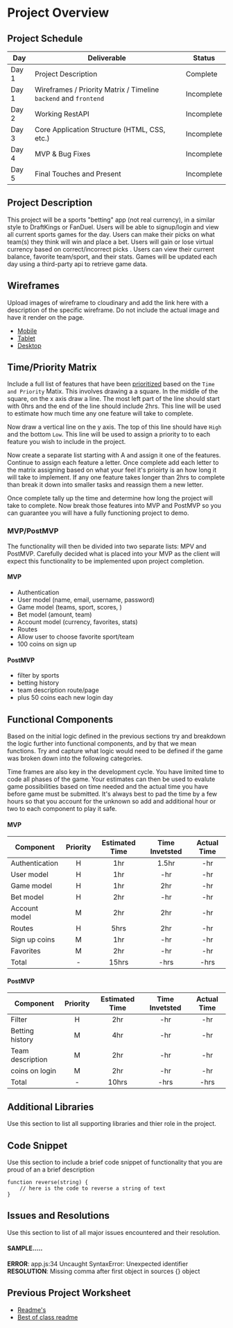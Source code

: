 # Project Overview

## Project Schedule

|  Day | Deliverable | Status
|---|---| ---|
|Day 1| Project Description | Complete
|Day 1| Wireframes / Priority Matrix / Timeline `backend` and `frontend`| Incomplete
|Day 2| Working RestAPI | Incomplete
|Day 3| Core Application Structure (HTML, CSS, etc.) | Incomplete
|Day 4| MVP & Bug Fixes | Incomplete
|Day 5| Final Touches and Present | Incomplete

## Project Description

This project will be a sports "betting" app (not real currency), in a similar style to DraftKings or FanDuel. Users
 will be able to signup/login and view all current sports games for the day. Users can make their picks on what team(s)
 they think will win and place a bet. Users will gain or lose virtual currency based on correct/incorrect picks
 . Users can view their current balance, favorite team/sport, and their stats. Games will be updated each day using a
  third-party api to retrieve game data.

## Wireframes

Upload images of wireframe to cloudinary and add the link here with a description of the specific wireframe. Do not include the actual image and have it render on the page.  

- [Mobile](https://git.generalassemb.ly/SEIR-629/project-1-portfolio/blob/master/readme-assets/mobile.png)
- [Tablet](https://git.generalassemb.ly/SEIR-629/project-1-portfolio/blob/master/readme-assets/nav-highlight.gif)
- [Desktop](https://git.generalassemb.ly/SEIR-629/project-1-portfolio/blob/master/readme-assets/desktop.png)

## Time/Priority Matrix 

Include a full list of features that have been [prioritized](https://res.cloudinary.com/doaftkgbv/image/upload/v1583773146/ValueVSComplexity_u2inhx.png) based on the `Time and Priority` Matix.  This involves drawing a a square.  In the middle of the square, on the x axis draw a line.  The most left part of the line should start with 0hrs and the end of the line should include 2hrs.  This line will be used to estimate how much time any one feature will take to complete. 

Now draw a vertical line on the y axis.  The top of this line should have `High` and the bottom `Low`.  This line will be used to assign a priority to to each feature you wish to include in the project.  

Now create a separate list starting with A and assign it one of the features.  Continue to assign each feature a letter.  Once complete add each letter to the matrix assigning based on what your feel it's prioirty is an how long it will take to implement. If any one feature takes longer than 2hrs to complete than break it down into smaller tasks and reassign them a new letter. 

Once complete tally up the time and determine how long the project will take to complete. Now break those features into MVP and PostMVP so you can guarantee you will have a fully functioning project to demo. 

### MVP/PostMVP

The functionality will then be divided into two separate lists: MPV and PostMVP.  Carefully decided what is placed into your MVP as the client will expect this functionality to be implemented upon project completion.  

#### MVP

- Authentication
- User model (name, email, username, password)
- Game model (teams, sport, scores, )
- Bet model (amount, team)
- Account model (currency, favorites, stats)
- Routes
- Allow user to choose favorite sport/team
- 100 coins on sign up

#### PostMVP 

- filter by sports
- betting history
- team description route/page
- plus 50 coins each new login day

## Functional Components

Based on the initial logic defined in the previous sections try and breakdown the logic further into functional components, and by that we mean functions.  Try and capture what logic would need to be defined if the game was broken down into the following categories.

Time frames are also key in the development cycle.  You have limited time to code all phases of the game.  Your estimates can then be used to evalute game possibilities based on time needed and the actual time you have before game must be submitted. It's always best to pad the time by a few hours so that you account for the unknown so add and additional hour or two to each component to play it safe.

#### MVP
| Component | Priority | Estimated Time | Time Invetsted | Actual Time |
| --- | :---: |  :---: | :---: | :---: |
| Authentication | H | 1hr | 1.5hr | -hr|
| User model | H | 1hr | -hr | -hr|
| Game model | H | 1hr | 2hr | -hr|
| Bet model | H | 2hr| -hr | -hr |
| Account model| M | 2hr | 2hr | -hr|
| Routes | H | 5hrs| 2hr | -hr |
| Sign up coins | M | 1hr | -hr | -hr|
| Favorites | M | 2hr | -hr | -hr|
| Total | - | 15hrs| -hrs | -hrs |

#### PostMVP
| Component | Priority | Estimated Time | Time Invetsted | Actual Time |
| --- | :---: |  :---: | :---: | :---: |
| Filter | H | 2hr | -hr | -hr|
| Betting history | M | 4hr | -hr | -hr|
| Team description | M | 2hr | -hr | -hr|
| coins on login | M | 2hr | -hr | -hr|
| Total | - | 10hrs| -hrs | -hrs |

## Additional Libraries
 Use this section to list all supporting libraries and thier role in the project. 

## Code Snippet

Use this section to include a brief code snippet of functionality that you are proud of an a brief description  

```
function reverse(string) {
	// here is the code to reverse a string of text
}
```

## Issues and Resolutions
 Use this section to list of all major issues encountered and their resolution.

#### SAMPLE.....
**ERROR**: app.js:34 Uncaught SyntaxError: Unexpected identifier                                
**RESOLUTION**: Missing comma after first object in sources {} object

## Previous Project Worksheet
 - [Readme's](https://github.com/jkeohan/fewd-class-repo/tree/master/final-project-worksheet/project-worksheet-examples)
 - [Best of class readme](https://github.com/jkeohan/fewd-class-repo/blob/master/final-project-worksheet/project-worksheet-examples/portfolio-gracie.md)